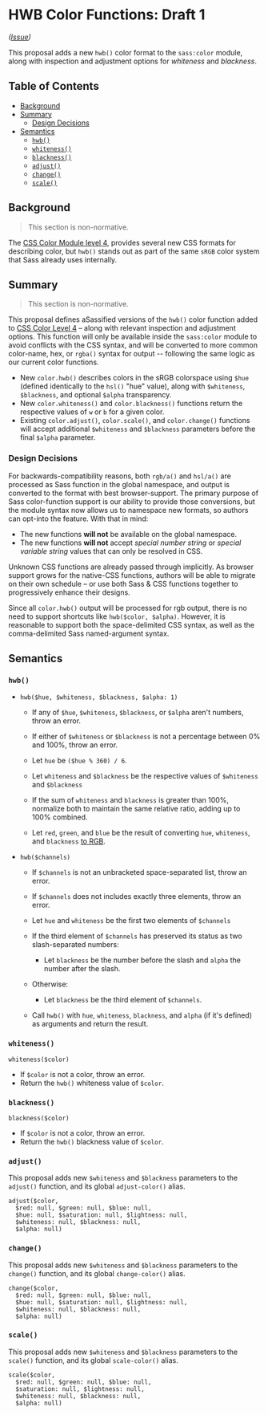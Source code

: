 # HWB Color Functions: Draft 1

*([Issue](https://github.com/sass/sass/issues/2831))*

This proposal adds a new `hwb()` color format to the `sass:color` module, along
with inspection and adjustment options for _whiteness_ and _blackness_.

## Table of Contents

* [Background](#background)
* [Summary](#summary)
  * [Design Decisions](#design-decisions)
* [Semantics](#semantics)
  * [`hwb()`](#hwb)
  * [`whiteness()`](#whiteness)
  * [`blackness()`](#blackness)
  * [`adjust()`](#adjust)
  * [`change()`](#change)
  * [`scale()`](#scale)

## Background

> This section is non-normative.

The [CSS Color Module level 4][color-4], provides several new CSS formats for
describing color, but `hwb()` stands out as part of the same `sRGB` color
system that Sass already uses internally.

[color-4]: https://www.w3.org/TR/css-color-4/

## Summary

> This section is non-normative.

This proposal defines  aSassified versions of the `hwb()` color function
added to [CSS Color Level 4][color-4] – along with relevant inspection and
adjustment options. This function will only be available inside the `sass:color`
module to avoid conflicts with the CSS syntax, and will be converted to more
common color-name, hex, or `rgba()` syntax for output -- following the same
logic as our current color functions.

- New `color.hwb()` describes colors in the sRGB colorspace using `$hue` (defined
  identically to the `hsl()` "hue" value), along with `$whiteness`, `$blackness`,
  and optional `$alpha` transparency.
- New `color.whiteness()` and `color.blackness()` functions return the respective
  values of `w` or `b` for a given color.
- Existing `color.adjust()`, `color.scale()`, and `color.change()` functions will
  accept additional `$whiteness` and `$blackness` parameters before the final
  `$alpha` parameter.

### Design Decisions

For backwards-compatibility reasons, both `rgb/a()` and `hsl/a()` are processed
as Sass function in the global namespace, and output is converted to the format
with best browser-support. The primary purpose of Sass color-function support
is our ability to provide those conversions, but the module syntax now allows
us to namespace new formats, so authors can opt-into the feature. With that
in mind:

- The new functions **will not** be available on the global namespace.
- The new functions **will not** accept *special number string* or
  *special variable string* values that can only be resolved in CSS.

Unknown CSS functions are already passed through implicitly. As browser support
grows for the native-CSS functions, authors will be able to migrate on their own
schedule – or use both Sass & CSS functions together to progressively enhance
their designs.

Since all `color.hwb()` output will be processed for rgb output, there is no
need to support shortcuts like `hwb($color, $alpha)`. However, it is reasonable
to support both the space-delimited CSS syntax, as well as the comma-delimited
Sass named-argument syntax.

## Semantics

### `hwb()`

* ```
  hwb($hue, $whiteness, $blackness, $alpha: 1)
  ```

  * If any of `$hue`, `$whiteness`, `$blackness`, or `$alpha` aren't numbers,
    throw an error.

  * If either of `$whiteness` or `$blackness` is not a percentage between 0% and
    100%, throw an error.

  * Let `hue` be `($hue % 360) / 6`.

  * Let `whiteness` and `$blackness` be the respective values of `$whiteness`
    and `$blackness`

  * If the sum of `whiteness` and `blackness` is greater than 100%, normalize
    both to maintain the same relative ratio, adding up to 100% combined.

  * Let `red`, `green`, and `blue` be the result of converting `hue`,
    `whiteness`, and `blackness` [to RGB][].

  [to RGB]: https://www.w3.org/TR/css-color-4/#hwb-to-rgb

* ```
  hwb($channels)
  ```

  * If `$channels` is not an unbracketed space-separated list, throw an error.

  * If `$channels` does not includes exactly three elements, throw an error.

  * Let `hue` and `whiteness` be the first two elements of `$channels`

  * If the third element of `$channels` has preserved its status as
    two slash-separated numbers:

    * Let `blackness` be the number before the slash and `alpha` the number
      after the slash.

  * Otherwise:

    * Let `blackness` be the third element of `$channels`.

  * Call `hwb()` with `hue`, `whiteness`, `blackness`, and `alpha` (if it's
    defined) as arguments and return the result.

### `whiteness()`

```
whiteness($color)
```

* If `$color` is not a color, throw an error.
* Return the `hwb()` whiteness value of `$color`.

### `blackness()`

```
blackness($color)
```

* If `$color` is not a color, throw an error.
* Return the `hwb()` blackness value of `$color`.

### `adjust()`

This proposal adds new `$whiteness` and `$blackness` parameters to the `adjust()`
function, and its global `adjust-color()` alias.

```
adjust($color,
  $red: null, $green: null, $blue: null,
  $hue: null, $saturation: null, $lightness: null,
  $whiteness: null, $blackness: null,
  $alpha: null)
```

### `change()`

This proposal adds new `$whiteness` and `$blackness` parameters to the `change()`
function, and its global `change-color()` alias.

```
change($color,
  $red: null, $green: null, $blue: null,
  $hue: null, $saturation: null, $lightness: null,
  $whiteness: null, $blackness: null,
  $alpha: null)
```

### `scale()`

This proposal adds new `$whiteness` and `$blackness` parameters to the `scale()`
function, and its global `scale-color()` alias.

```
scale($color,
  $red: null, $green: null, $blue: null,
  $saturation: null, $lightness: null,
  $whiteness: null, $blackness: null,
  $alpha: null)
```

